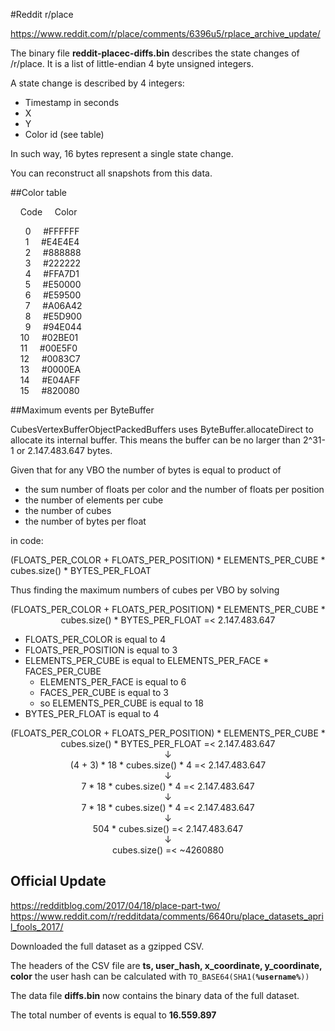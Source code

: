 #Reddit r/place

https://www.reddit.com/r/place/comments/6396u5/rplace_archive_update/

The binary file __reddit-placec-diffs.bin__ describes the state changes of /r/place.
It is a list of little-endian 4 byte unsigned integers.

A state change is described by 4 integers:

* Timestamp in seconds
* X
* Y
* Color id (see table)

In such way, 16 bytes represent a single state change.

You can reconstruct all snapshots from this data.

##Color table

&nbsp;&nbsp;&nbsp;          Code  &nbsp;&nbsp;&nbsp; Color

&nbsp;&nbsp;&nbsp;&nbsp;&nbsp;  0 &nbsp;&nbsp;&nbsp; #FFFFFF  <br/>
&nbsp;&nbsp;&nbsp;&nbsp;&nbsp;  1 &nbsp;&nbsp;&nbsp; #E4E4E4  <br/>
&nbsp;&nbsp;&nbsp;&nbsp;&nbsp;  2 &nbsp;&nbsp;&nbsp; #888888  <br/>
&nbsp;&nbsp;&nbsp;&nbsp;&nbsp;  3 &nbsp;&nbsp;&nbsp; #222222  <br/>
&nbsp;&nbsp;&nbsp;&nbsp;&nbsp;  4 &nbsp;&nbsp;&nbsp; #FFA7D1  <br/>
&nbsp;&nbsp;&nbsp;&nbsp;&nbsp;  5 &nbsp;&nbsp;&nbsp; #E50000  <br/>
&nbsp;&nbsp;&nbsp;&nbsp;&nbsp;  6 &nbsp;&nbsp;&nbsp; #E59500  <br/>
&nbsp;&nbsp;&nbsp;&nbsp;&nbsp;  7 &nbsp;&nbsp;&nbsp; #A06A42  <br/>
&nbsp;&nbsp;&nbsp;&nbsp;&nbsp;  8 &nbsp;&nbsp;&nbsp; #E5D900  <br/>
&nbsp;&nbsp;&nbsp;&nbsp;&nbsp;  9 &nbsp;&nbsp;&nbsp; #94E044  <br/>
&nbsp;&nbsp;&nbsp;             10 &nbsp;&nbsp;&nbsp; #02BE01  <br/>
&nbsp;&nbsp;&nbsp;             11 &nbsp;&nbsp;&nbsp; #00E5F0  <br/>
&nbsp;&nbsp;&nbsp;             12 &nbsp;&nbsp;&nbsp; #0083C7  <br/>
&nbsp;&nbsp;&nbsp;             13 &nbsp;&nbsp;&nbsp; #0000EA  <br/>
&nbsp;&nbsp;&nbsp;             14 &nbsp;&nbsp;&nbsp; #E04AFF  <br/>
&nbsp;&nbsp;&nbsp;             15 &nbsp;&nbsp;&nbsp; #820080  <br/>

##Maximum events per ByteBuffer

CubesVertexBufferObjectPackedBuffers uses ByteBuffer.allocateDirect to allocate its internal buffer.
This means the buffer can be no larger than 2^31-1 or 2.147.483.647 bytes.

Given that for any VBO the number of bytes is equal to product of
- the sum number of floats per color and the number of floats per position
- the number of elements per cube
- the number of cubes
- the number of bytes per float

in code:

(FLOATS_PER_COLOR + FLOATS_PER_POSITION) * ELEMENTS_PER_CUBE * cubes.size() * BYTES_PER_FLOAT

Thus finding the maximum numbers of cubes per VBO by solving

<center>(FLOATS_PER_COLOR + FLOATS_PER_POSITION) * ELEMENTS_PER_CUBE * cubes.size() * BYTES_PER_FLOAT =< 2.147.483.647</center>


 - FLOATS_PER_COLOR is equal to 4
 - FLOATS_PER_POSITION is equal to 3
 - ELEMENTS_PER_CUBE is equal to ELEMENTS_PER_FACE * FACES_PER_CUBE
    - ELEMENTS_PER_FACE is equal to 6
    - FACES_PER_CUBE is equal to 3
    - so ELEMENTS_PER_CUBE is equal to 18
 - BYTES_PER_FLOAT is equal to 4


<center>(FLOATS_PER_COLOR + FLOATS_PER_POSITION) * ELEMENTS_PER_CUBE * cubes.size() * BYTES_PER_FLOAT =< 2.147.483.647</center>
<center>↓</center>
<center>(4 + 3) * 18 * cubes.size() * 4 =< 2.147.483.647</center>
<center>↓</center>
<center>7 * 18 * cubes.size() * 4 =< 2.147.483.647</center>
<center>↓</center>
<center>7 * 18 * cubes.size() * 4 =< 2.147.483.647</center>
<center>↓</center>
<center>504 * cubes.size() =< 2.147.483.647</center>
<center>↓</center>
<center>cubes.size() =< ~4260880</center>


## Official Update

https://redditblog.com/2017/04/18/place-part-two/
https://www.reddit.com/r/redditdata/comments/6640ru/place_datasets_april_fools_2017/

Downloaded the full dataset as a gzipped CSV.

The headers of the CSV file are __ts, user_hash, x_coordinate, y_coordinate, color__
the user hash can be calculated with <code>TO_BASE64(SHA1(__%username%__))</code>

The data file __diffs.bin__ now contains the binary data of the full dataset.

The total number of events is equal to __16.559.897__
